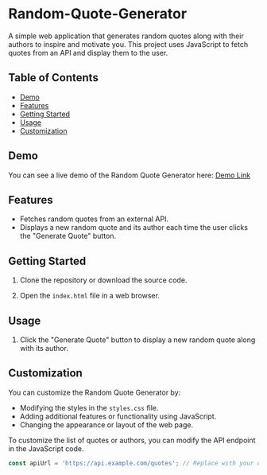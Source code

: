 # Random-Quote-Generator

A simple web application that generates random quotes along with their authors to inspire and motivate you. This project uses JavaScript to fetch quotes from an API and display them to the user.

## Table of Contents

- [Demo](#demo)
- [Features](#features)
- [Getting Started](#getting-started)
- [Usage](#usage)
- [Customization](#customization)

## Demo

You can see a live demo of the Random Quote Generator here: [Demo Link](https://shashikant-mane20.github.io/random-quote-generator/)

## Features

- Fetches random quotes from an external API.
- Displays a new random quote and its author each time the user clicks the "Generate Quote" button.

## Getting Started

1. Clone the repository or download the source code.

2. Open the `index.html` file in a web browser.

## Usage

1. Click the "Generate Quote" button to display a new random quote along with its author.

## Customization

You can customize the Random Quote Generator by:

- Modifying the styles in the `styles.css` file.
- Adding additional features or functionality using JavaScript.
- Changing the appearance or layout of the web page.

To customize the list of quotes or authors, you can modify the API endpoint in the JavaScript code.

```javascript
const apiUrl = 'https://api.example.com/quotes'; // Replace with your desired API
